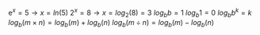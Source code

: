 $\mathrm{e}^x = 5  \rightarrow  x = ln(5)$
$2^x = 8  \rightarrow  x = log_2(8) = 3$
$log_bb = 1$
$log_b1 = 0$
$log_bb^k = k$
$log_b(m \times n) = log_b(m) + log_b(n)$
$log_b(m \div n) = log_b(m) - log_b(n)$

